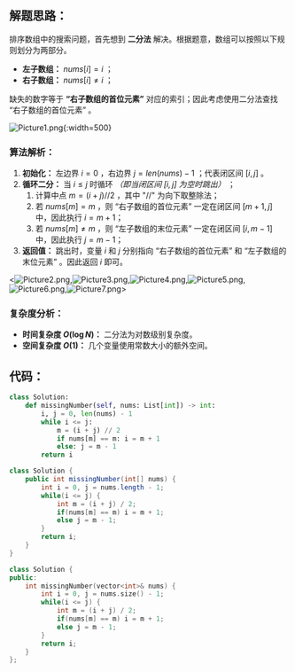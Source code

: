 ## 解题思路：

排序数组中的搜索问题，首先想到 **二分法** 解决。根据题意，数组可以按照以下规则划分为两部分。

- **左子数组：** $nums[i] = i$ ；
- **右子数组：** $nums[i] \ne i$ ；

缺失的数字等于 **“右子数组的首位元素”** 对应的索引；因此考虑使用二分法查找 “右子数组的首位元素” 。

![Picture1.png](https://pic.leetcode-cn.com/1600794300-lLZwAz-Picture1.png){:width=500}

### 算法解析：

1. **初始化：** 左边界 $i = 0$ ，右边界 $j = len(nums) - 1$ ；代表闭区间 $[i, j]$ 。
2. **循环二分：** 当 $i \leq j$ 时循环 *（即当闭区间 $[i, j]$ 为空时跳出）* ；
   1. 计算中点 $m = (i + j) // 2$ ，其中 "$//$" 为向下取整除法；
   2. 若 $nums[m] = m$ ，则 “右子数组的首位元素” 一定在闭区间 $[m + 1, j]$ 中，因此执行 $i = m + 1$；
   3. 若 $nums[m] \ne m$ ，则 “左子数组的末位元素” 一定在闭区间 $[i, m - 1]$ 中，因此执行 $j = m - 1$；
3. **返回值：** 跳出时，变量 $i$ 和 $j$ 分别指向 “右子数组的首位元素” 和 “左子数组的末位元素” 。因此返回 $i$ 即可。

<![Picture2.png](https://pic.leetcode-cn.com/1600794300-qbJfal-Picture2.png),![Picture3.png](https://pic.leetcode-cn.com/1600794300-VjhSkK-Picture3.png),![Picture4.png](https://pic.leetcode-cn.com/1600794300-FMaRIx-Picture4.png),![Picture5.png](https://pic.leetcode-cn.com/1600794300-GXuUPk-Picture5.png),![Picture6.png](https://pic.leetcode-cn.com/1600794300-FmuzzQ-Picture6.png),![Picture7.png](https://pic.leetcode-cn.com/1600794300-KnWTTf-Picture7.png)>

### 复杂度分析：

- **时间复杂度 $O(\log N)$：** 二分法为对数级别复杂度。
- **空间复杂度 $O(1)$：** 几个变量使用常数大小的额外空间。

## 代码：

```Python []
class Solution:
    def missingNumber(self, nums: List[int]) -> int:
        i, j = 0, len(nums) - 1
        while i <= j:
            m = (i + j) // 2
            if nums[m] == m: i = m + 1
            else: j = m - 1
        return i
```

```Java []
class Solution {
    public int missingNumber(int[] nums) {
        int i = 0, j = nums.length - 1;
        while(i <= j) {
            int m = (i + j) / 2;
            if(nums[m] == m) i = m + 1;
            else j = m - 1;
        }
        return i;
    }
}
```

```C++ []
class Solution {
public:
    int missingNumber(vector<int>& nums) {
        int i = 0, j = nums.size() - 1;
        while(i <= j) {
            int m = (i + j) / 2;
            if(nums[m] == m) i = m + 1;
            else j = m - 1;
        }
        return i;
    }
};
```
